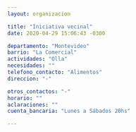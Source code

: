 ```yaml
---
layout: organizacion

title: "Iniciativa vecinal"
date: 2020-04-29 15:06:43 -0300

departamento: "Montevideo"
barrio: "La Comercial"
actividades: "Olla"
necesidades: ""
telefono_contacto: "Alimentos"
direccion: "-"

otros_contactos: "-"
horario: ""
aclaraciones: ""
cuenta_bancaria: "Lunes a Sábados 20hs"

---
```

